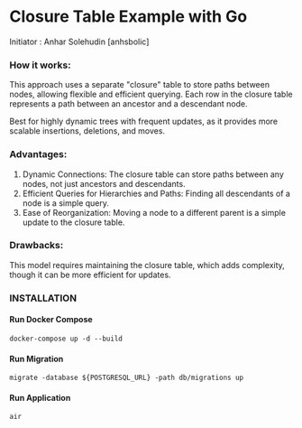 Closure Table Example with Go
===============
Initiator : Anhar Solehudin [anhsbolic]

### How it works:

This approach uses a separate "closure" table to store paths between nodes, allowing flexible and efficient querying.
Each row in the closure table represents a path between an ancestor and a descendant node.

Best for highly dynamic trees with frequent updates, as it provides more scalable insertions, deletions, and moves.

### Advantages:

1. Dynamic Connections: The closure table can store paths between any nodes, not just ancestors and descendants.
2. Efficient Queries for Hierarchies and Paths: Finding all descendants of a node is a simple query.
3. Ease of Reorganization: Moving a node to a different parent is a simple update to the closure table.

### Drawbacks:

This model requires maintaining the closure table, which adds complexity, though it can be more efficient for updates.

### INSTALLATION

#### Run Docker Compose

```
docker-compose up -d --build
```

#### Run Migration

```
migrate -database ${POSTGRESQL_URL} -path db/migrations up
```

#### Run Application

```
air
```
